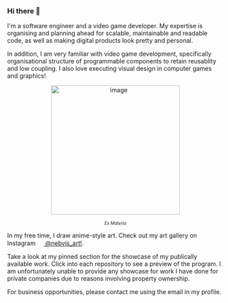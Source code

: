### Hi there 👋

I'm a software engineer and a video game developer. My expertise is organising and planning ahead for scalable, maintainable and readable code, as well as making digital products look pretty and personal.

In addition, I am very familiar with video game development, specifically organisational structure of programmable components to retain reusablity and low coupling. I also love executing visual design in computer games and graphics!

<p align="center">
  <img src="https://github.com/rui-han-crh/rui-han-crh/assets/15359033/57074f62-89ad-470c-9cea-3fe046747701" alt="image" style="height: 300px;">
</p>
<p align="center" style="font-size: 10px;">
    <em>Ex Materia</em>
</p>

In my free time, I draw anime-style art. Check out my art gallery on Instagram <a href="https://www.instagram.com/nebvis_art/" target="_blank"><img src="https://upload.wikimedia.org/wikipedia/commons/thumb/e/e7/Instagram_logo_2016.svg/1024px-Instagram_logo_2016.svg.png" height="15"/> @nebvis_art!</a>.

Take a look at my pinned section for the showcase of my publically available work. Click into each repository to see a preview of the program. I am unfortunately unable to provide any showcase for work I have done for private companies due to reasons involving property ownership.

For business opportunities, please contact me using the email in my profile.

<!--
**rui-han-crh/rui-han-crh** is a ✨ _special_ ✨ repository because its `README.md` (this file) appears on your GitHub profile.

Here are some ideas to get you started:

- 🔭 I’m currently working on ...
- 🌱 I’m currently learning ...
- 👯 I’m looking to collaborate on ...
- 🤔 I’m looking for help with ...
- 💬 Ask me about ...
- 📫 How to reach me: ...
- 😄 Pronouns: ...
- ⚡ Fun fact: ...
-->
